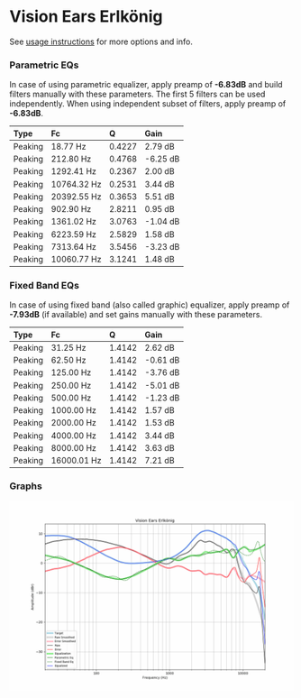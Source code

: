 # Vision Ears Erlkönig
See [usage instructions](https://github.com/jaakkopasanen/AutoEq#usage) for more options and info.

### Parametric EQs
In case of using parametric equalizer, apply preamp of **-6.83dB** and build filters manually
with these parameters. The first 5 filters can be used independently.
When using independent subset of filters, apply preamp of **-6.83dB**.

| Type    | Fc          |      Q | Gain     |
|:--------|:------------|:-------|:---------|
| Peaking | 18.77 Hz    | 0.4227 | 2.79 dB  |
| Peaking | 212.80 Hz   | 0.4768 | -6.25 dB |
| Peaking | 1292.41 Hz  | 0.2367 | 2.00 dB  |
| Peaking | 10764.32 Hz | 0.2531 | 3.44 dB  |
| Peaking | 20392.55 Hz | 0.3653 | 5.51 dB  |
| Peaking | 902.90 Hz   | 2.8211 | 0.95 dB  |
| Peaking | 1361.02 Hz  | 3.0763 | -1.04 dB |
| Peaking | 6223.59 Hz  | 2.5829 | 1.58 dB  |
| Peaking | 7313.64 Hz  | 3.5456 | -3.23 dB |
| Peaking | 10060.77 Hz | 3.1241 | 1.48 dB  |

### Fixed Band EQs
In case of using fixed band (also called graphic) equalizer, apply preamp of **-7.93dB**
(if available) and set gains manually with these parameters.

| Type    | Fc          |      Q | Gain     |
|:--------|:------------|:-------|:---------|
| Peaking | 31.25 Hz    | 1.4142 | 2.62 dB  |
| Peaking | 62.50 Hz    | 1.4142 | -0.61 dB |
| Peaking | 125.00 Hz   | 1.4142 | -3.76 dB |
| Peaking | 250.00 Hz   | 1.4142 | -5.01 dB |
| Peaking | 500.00 Hz   | 1.4142 | -1.23 dB |
| Peaking | 1000.00 Hz  | 1.4142 | 1.57 dB  |
| Peaking | 2000.00 Hz  | 1.4142 | 1.53 dB  |
| Peaking | 4000.00 Hz  | 1.4142 | 3.44 dB  |
| Peaking | 8000.00 Hz  | 1.4142 | 3.63 dB  |
| Peaking | 16000.01 Hz | 1.4142 | 7.21 dB  |

### Graphs
![](./Vision%20Ears%20Erlk%C3%B6nig.png)